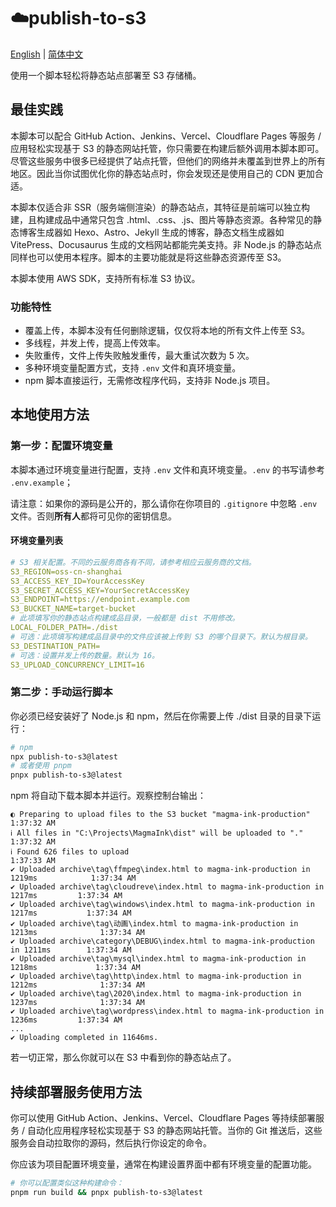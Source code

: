 # ☁️publish-to-s3

[English](./README.md) | [简体中文](./README-zh-CN.md)

使用一个脚本轻松将静态站点部署至 S3 存储桶。

## 最佳实践

本脚本可以配合 GitHub Action、Jenkins、Vercel、Cloudflare Pages 等服务 / 应用轻松实现基于 S3 的静态网站托管，你只需要在构建后额外调用本脚本即可。尽管这些服务中很多已经提供了站点托管，但他们的网络并未覆盖到世界上的所有地区。因此当你试图优化你的静态站点时，你会发现还是使用自己的 CDN 更加合适。

本脚本仅适合非 SSR（服务端侧渲染）的静态站点，其特征是前端可以独立构建，且构建成品中通常只包含 .html、.css、.js、图片等静态资源。各种常见的静态博客生成器如 Hexo、Astro、Jekyll 生成的博客，静态文档生成器如 VitePress、Docusaurus 生成的文档网站都能完美支持。非 Node.js 的静态站点同样也可以使用本程序。脚本的主要功能就是将这些静态资源传至 S3。

本脚本使用 AWS SDK，支持所有标准 S3 协议。

### 功能特性

- 覆盖上传，本脚本没有任何删除逻辑，仅仅将本地的所有文件上传至 S3。
- 多线程，并发上传，提高上传效率。
- 失败重传，文件上传失败触发重传，最大重试次数为 5 次。
- 多种环境变量配置方式，支持 `.env` 文件和真环境变量。
- npm 脚本直接运行，无需修改程序代码，支持非 Node.js 项目。

## 本地使用方法

### 第一步：配置环境变量

本脚本通过环境变量进行配置，支持 `.env` 文件和真环境变量。`.env` 的书写请参考 `.env.example`；

请注意：如果你的源码是公开的，那么请你在你项目的 `.gitignore` 中忽略 `.env` 文件。否则**所有人**都将可见你的密钥信息。

#### 环境变量列表

```yaml
# S3 相关配置。不同的云服务商各有不同，请参考相应云服务商的文档。
S3_REGION=oss-cn-shanghai
S3_ACCESS_KEY_ID=YourAccessKey
S3_SECRET_ACCESS_KEY=YourSecretAccessKey
S3_ENDPOINT=https://endpoint.example.com
S3_BUCKET_NAME=target-bucket
# 此项填写你的静态站点构建成品目录，一般都是 dist 不用修改。
LOCAL_FOLDER_PATH=./dist
# 可选：此项填写构建成品目录中的文件应该被上传到 S3 的哪个目录下。默认为根目录。
S3_DESTINATION_PATH=
# 可选：设置并发上传的数量。默认为 16。
S3_UPLOAD_CONCURRENCY_LIMIT=16
```

### 第二步：手动运行脚本

你必须已经安装好了 Node.js 和 npm，然后在你需要上传 ./dist 目录的目录下运行：

```bash
# npm
npx publish-to-s3@latest
# 或者使用 pnpm
pnpx publish-to-s3@latest
```

npm 将自动下载本脚本并运行。观察控制台输出：

```log
◐ Preparing to upload files to the S3 bucket "magma-ink-production"                   1:37:32 AM
ℹ All files in "C:\Projects\MagmaInk\dist" will be uploaded to "."                     1:37:32 AM
ℹ Found 626 files to upload                                                            1:37:33 AM
✔ Uploaded archive\tag\ffmpeg\index.html to magma-ink-production in 1219ms            1:37:34 AM
✔ Uploaded archive\tag\cloudreve\index.html to magma-ink-production in 1217ms         1:37:34 AM
✔ Uploaded archive\tag\windows\index.html to magma-ink-production in 1217ms           1:37:34 AM
✔ Uploaded archive\tag\动画\index.html to magma-ink-production in 1213ms              1:37:34 AM
✔ Uploaded archive\category\DEBUG\index.html to magma-ink-production in 1211ms        1:37:34 AM
✔ Uploaded archive\tag\mysql\index.html to magma-ink-production in 1218ms             1:37:34 AM
✔ Uploaded archive\tag\http\index.html to magma-ink-production in 1212ms              1:37:34 AM
✔ Uploaded archive\tag\2020\index.html to magma-ink-production in 1237ms              1:37:34 AM
✔ Uploaded archive\tag\wordpress\index.html to magma-ink-production in 1236ms         1:37:34 AM
...
✔ Uploading completed in 11646ms.
```

若一切正常，那么你就可以在 S3 中看到你的静态站点了。

## 持续部署服务使用方法

你可以使用 GitHub Action、Jenkins、Vercel、Cloudflare Pages 等持续部署服务 / 自动化应用程序轻松实现基于 S3 的静态网站托管。当你的 Git 推送后，这些服务会自动拉取你的源码，然后执行你设定的命令。

你应该为项目配置环境变量，通常在构建设置界面中都有环境变量的配置功能。

```bash
# 你可以配置类似这种构建命令：
pnpm run build && pnpx publish-to-s3@latest
```
